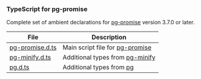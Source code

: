 ### TypeScript for pg-promise

Complete set of ambient declarations for [pg-promise] version 3.7.0 or later.

| File             | Description                      |
|------------------|----------------------------------|
|[pg-promise.d.ts] | Main script file for [pg-promise]|
|[pg-minify.d.ts]  | Additional types from [pg-minify]|
|[pg.d.ts]         | Additional types from [pg]|

[pg-promise.d.ts]:https://github.com/vitaly-t/pg-promise/blob/master/typescript/pg-promise.d.ts
[pg-minify.d.ts]:https://github.com/vitaly-t/pg-promise/blob/master/typescript/pg-minify.d.ts
[pg.d.ts]:https://github.com/vitaly-t/pg-promise/blob/master/typescript/pg.d.ts
[pg-promise]:https://github.com/vitaly-t/pg-promise
[pg-minify]:https://github.com/vitaly-t/pg-minify
[pg]:https://github.com/brianc/node-postgres
